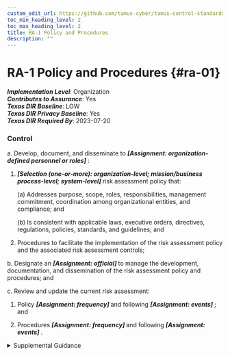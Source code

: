 ```yaml
---
custom_edit_url: https://github.com/tamus-cyber/tamus-control-standards/tree/main/content/tamus.edu/TAMUS_profile.yaml
toc_min_heading_level: 2
toc_max_heading_level: 2
title: RA-1 Policy and Procedures
description: ""
---
```


# RA-1 Policy and Procedures {#ra-01}

_**Implementation Level**_: Organization\
_**Contributes to Assurance**_: Yes\
_**Texas DIR Baseline**_: LOW\
_**Texas DIR Privacy Baseline**_: Yes\
_**Texas DIR Required By**_: 2023-07-20

### Control



a. Develop, document, and disseminate to <strong title="ra-1_prm_1"> <em>[Assignment: organization-defined personnel or roles]</em> </strong>:

1. <strong title="ra-01_odp.03"> <em>[Selection (one-or-more): organization-level; mission/business process-level; system-level]</em> </strong> risk assessment policy that:

    (a) Addresses purpose, scope, roles, responsibilities, management commitment, coordination among organizational entities, and compliance; and

    (b) Is consistent with applicable laws, executive orders, directives, regulations, policies, standards, and guidelines; and

2. Procedures to facilitate the implementation of the risk assessment policy and the associated risk assessment controls;

b. Designate an <strong title="ra-01_odp.04"> <em>[Assignment: official]</em> </strong> to manage the development, documentation, and dissemination of the risk assessment policy and procedures; and

c. Review and update the current risk assessment:

1. Policy <strong title="ra-01_odp.05"> <em>[Assignment: frequency]</em> </strong> and following <strong title="ra-01_odp.06"> <em>[Assignment: events]</em> </strong> ; and

2. Procedures <strong title="ra-01_odp.07"> <em>[Assignment: frequency]</em> </strong> and following <strong title="ra-01_odp.08"> <em>[Assignment: events]</em> </strong>.


<details><summary>Supplemental Guidance</summary>Risk assessment policy and procedures address the controls in the RA family that are implemented within systems and organizations. The risk management strategy is an important factor in establishing such policies and procedures. Policies and procedures contribute to security and privacy assurance. Therefore, it is important that security and privacy programs collaborate on the development of risk assessment policy and procedures. Security and privacy program policies and procedures at the organization level are preferable, in general, and may obviate the need for mission- or system-specific policies and procedures. The policy can be included as part of the general security and privacy policy or be represented by multiple policies reflecting the complex nature of organizations. Procedures can be established for security and privacy programs, for mission or business processes, and for systems, if needed. Procedures describe how the policies or controls are implemented and can be directed at the individual or role that is the object of the procedure. Procedures can be documented in system security and privacy plans or in one or more separate documents. Events that may precipitate an update to risk assessment policy and procedures include assessment or audit findings, security incidents or breaches, or changes in laws, executive orders, directives, regulations, policies, standards, and guidelines. Simply restating controls does not constitute an organizational policy or procedure.</details>
